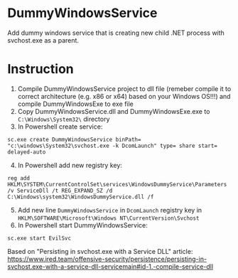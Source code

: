 # DummyWindowsService

Add dummy windows service that is creating new child .NET process with svchost.exe as a parent. 

# Instruction

1. Compile DummyWindowsService project to dll file (remeber compile it to correct architecture (e.g. x86 or x64) based on your Windows OS!!!) and compile DummyWindowsExe to exe file
2. Copy DummyWindowsService.dll and DummyWindowsExe.exe to ```C:\Windows\System32\``` directory
3. In Powershell create service:
```
sc.exe create DummyWindowsService binPath= "c:\windows\System32\svchost.exe -k DcomLaunch" type= share start= delayed-auto
```
4. In Powershell add new registry key:
```
reg add HKLM\SYSTEM\CurrentControlSet\services\WindowsDummyService\Parameters /v ServiceDll /t REG_EXPAND_SZ /d C:\Windows\system32\WindowsDummyService.dll /f
```
5. Add new line ```DummyWindowsService``` in ```DcomLaunch``` registry key in ```HKLM\SOFTWARE\Microsoft\Windows NT\CurrentVersion\Svchost```
6. In Powershell start DummyWindowsService:
```
sc.exe start EvilSvc
```


Based on "Persisting in svchost.exe with a Service DLL" article: https://www.ired.team/offensive-security/persistence/persisting-in-svchost.exe-with-a-service-dll-servicemain#id-1.-compile-service-dll